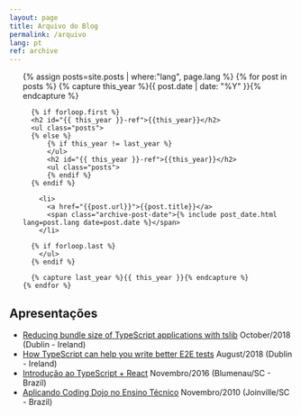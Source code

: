 ```yaml
---
layout: page
title: Arquivo do Blog
permalink: /arquivo
lang: pt
ref: archive
---
```


<div class="archives">
  <ul>
    {% assign posts=site.posts | where:"lang", page.lang %}
    {% for post in posts  %}
      {% capture this_year %}{{ post.date | date: "%Y" }}{% endcapture %}

      {% if forloop.first %}
      <h2 id="{{ this_year }}-ref">{{this_year}}</h2>
      <ul class="posts">
      {% else %}
          {% if this_year != last_year %}
          </ul>
          <h2 id="{{ this_year }}-ref">{{this_year}}</h2>
          <ul class="posts">
          {% endif %}
      {% endif %}

        <li>
          <a href="{{post.url}}">{{post.title}}</a>
          <span class="archive-post-date">{% include post_date.html lang=post.lang date=post.date %}</span>
        </li>

      {% if forloop.last %}
        </ul>
      {% endif %}

      {% capture last_year %}{{ this_year }}{% endcapture %}
    {% endfor %}
  </ul>

  <h2 id="talks">Apresentações</h2>
  <ul>
    <li>
      <a href="https://goenning-my.sharepoint.com/:b:/g/personal/me_goenning_net/EXt9iDtzYOFMmrux6_bYzpkBgLCn45uJ7gPvQyKnYw0Y4g?e=Syh1ZN">Reducing bundle size of TypeScript applications with tslib</a>
      <span class="archive-post-date">October/2018 (Dublin - Ireland)</span>
    </li>
    <li>
      <a href="https://www.meetup.com/Dublin-TypeScript-Meetup/events/240961384/">How TypeScript can help you write better E2E tests</a>
      <span class="archive-post-date">August/2018 (Dublin - Ireland)</span>
    </li>
    <li>
      <a href="https://goenning-my.sharepoint.com/:p:/g/personal/me_goenning_net/ERJrhvOP_d9CsFlq6WP0ufUBQ2_YJh2RxDnStIFImMC6pw?e=nA3JpX">Introdução ao TypeScript + React</a>
      <span class="archive-post-date">Novembro/2016 (Blumenau/SC - Brazil)</span>
    </li>
    <li>
      <a href="https://goenning-my.sharepoint.com/:p:/g/personal/me_goenning_net/EaKDJIn9iTdOlM-Hc3zqEiQBMRYhk-ByametNatmaYeoxQ?e=G1NBBF">Aplicando Coding Dojo no Ensino Técnico</a>
      <span class="archive-post-date">Novembro/2010 (Joinville/SC - Brazil)</span>
    </li>
  </ul>
</div>